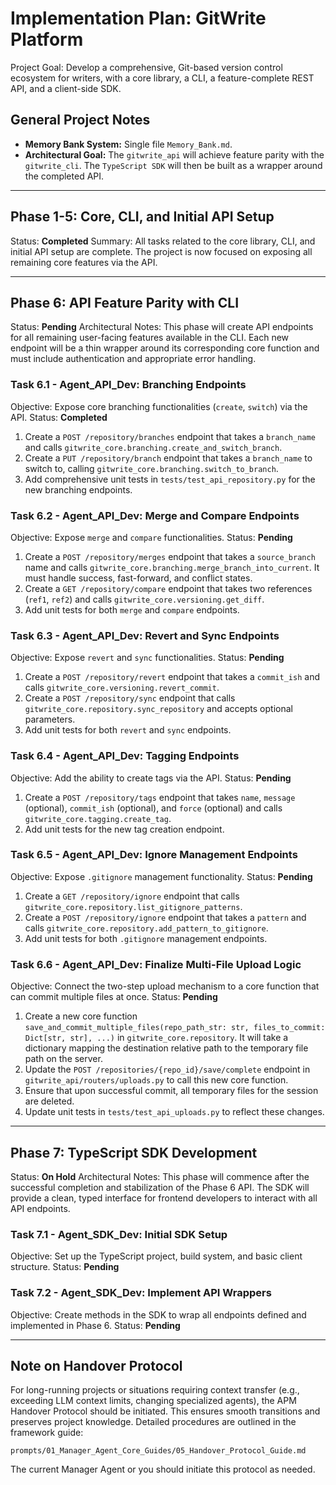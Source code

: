 # Implementation Plan: GitWrite Platform

Project Goal: Develop a comprehensive, Git-based version control ecosystem for writers, with a core library, a CLI, a feature-complete REST API, and a client-side SDK.

## General Project Notes
*   **Memory Bank System:** Single file `Memory_Bank.md`.
*   **Architectural Goal:** The `gitwrite_api` will achieve feature parity with the `gitwrite_cli`. The `TypeScript SDK` will then be built as a wrapper around the completed API.

---
## Phase 1-5: Core, CLI, and Initial API Setup
Status: **Completed**
Summary: All tasks related to the core library, CLI, and initial API setup are complete. The project is now focused on exposing all remaining core features via the API.

---

## Phase 6: API Feature Parity with CLI
Status: **Pending**
Architectural Notes: This phase will create API endpoints for all remaining user-facing features available in the CLI. Each new endpoint will be a thin wrapper around its corresponding core function and must include authentication and appropriate error handling.

### Task 6.1 - Agent_API_Dev: Branching Endpoints
Objective: Expose core branching functionalities (`create`, `switch`) via the API.
Status: **Completed**

1.  Create a `POST /repository/branches` endpoint that takes a `branch_name` and calls `gitwrite_core.branching.create_and_switch_branch`.
2.  Create a `PUT /repository/branch` endpoint that takes a `branch_name` to switch to, calling `gitwrite_core.branching.switch_to_branch`.
3.  Add comprehensive unit tests in `tests/test_api_repository.py` for the new branching endpoints.

### Task 6.2 - Agent_API_Dev: Merge and Compare Endpoints
Objective: Expose `merge` and `compare` functionalities.
Status: **Pending**

1.  Create a `POST /repository/merges` endpoint that takes a `source_branch` name and calls `gitwrite_core.branching.merge_branch_into_current`. It must handle success, fast-forward, and conflict states.
2.  Create a `GET /repository/compare` endpoint that takes two references (`ref1`, `ref2`) and calls `gitwrite_core.versioning.get_diff`.
3.  Add unit tests for both `merge` and `compare` endpoints.

### Task 6.3 - Agent_API_Dev: Revert and Sync Endpoints
Objective: Expose `revert` and `sync` functionalities.
Status: **Pending**

1.  Create a `POST /repository/revert` endpoint that takes a `commit_ish` and calls `gitwrite_core.versioning.revert_commit`.
2.  Create a `POST /repository/sync` endpoint that calls `gitwrite_core.repository.sync_repository` and accepts optional parameters.
3.  Add unit tests for both `revert` and `sync` endpoints.

### Task 6.4 - Agent_API_Dev: Tagging Endpoints
Objective: Add the ability to create tags via the API.
Status: **Pending**

1.  Create a `POST /repository/tags` endpoint that takes `name`, `message` (optional), `commit_ish` (optional), and `force` (optional) and calls `gitwrite_core.tagging.create_tag`.
2.  Add unit tests for the new tag creation endpoint.

### Task 6.5 - Agent_API_Dev: Ignore Management Endpoints
Objective: Expose `.gitignore` management functionality.
Status: **Pending**

1.  Create a `GET /repository/ignore` endpoint that calls `gitwrite_core.repository.list_gitignore_patterns`.
2.  Create a `POST /repository/ignore` endpoint that takes a `pattern` and calls `gitwrite_core.repository.add_pattern_to_gitignore`.
3.  Add unit tests for both `.gitignore` management endpoints.

### Task 6.6 - Agent_API_Dev: Finalize Multi-File Upload Logic
Objective: Connect the two-step upload mechanism to a core function that can commit multiple files at once.
Status: **Pending**

1.  Create a new core function `save_and_commit_multiple_files(repo_path_str: str, files_to_commit: Dict[str, str], ...)` in `gitwrite_core.repository`. It will take a dictionary mapping the destination relative path to the temporary file path on the server.
2.  Update the `POST /repositories/{repo_id}/save/complete` endpoint in `gitwrite_api/routers/uploads.py` to call this new core function.
3.  Ensure that upon successful commit, all temporary files for the session are deleted.
4.  Update unit tests in `tests/test_api_uploads.py` to reflect these changes.

---

## Phase 7: TypeScript SDK Development
Status: **On Hold**
Architectural Notes: This phase will commence after the successful completion and stabilization of the Phase 6 API. The SDK will provide a clean, typed interface for frontend developers to interact with all API endpoints.

### Task 7.1 - Agent_SDK_Dev: Initial SDK Setup
Objective: Set up the TypeScript project, build system, and basic client structure.
Status: **Pending**

### Task 7.2 - Agent_SDK_Dev: Implement API Wrappers
Objective: Create methods in the SDK to wrap all endpoints defined and implemented in Phase 6.
Status: **Pending**

---
## Note on Handover Protocol

For long-running projects or situations requiring context transfer (e.g., exceeding LLM context limits, changing specialized agents), the APM Handover Protocol should be initiated. This ensures smooth transitions and preserves project knowledge. Detailed procedures are outlined in the framework guide:

`prompts/01_Manager_Agent_Core_Guides/05_Handover_Protocol_Guide.md`

The current Manager Agent or you should initiate this protocol as needed.